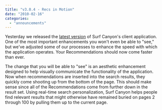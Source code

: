 ```yaml
---
title: "v3.0.4 - Recs in Motion"
date: "2010-02-16"
categories: 
  - "announcements"
---
```


Yesterday we released the [latest version](http://www.surfcanyon.com/product.jsp) of Surf Canyon's client application. One of the most important enhancements you won't even be able to "see," but we've adjusted some of our processes to enhance the speed with which the application operates. Your Recommendations should now come faster than ever.

The change that you will be able to "see" is an aesthetic enhancement designed to help visually communicate the functionality of the application. Now when recommendations are inserted into the search results, they quickly come shooting up from the bottom of the page. This should make sense since all of the Recommendations come from further down in the result set. Using real-time search personalization, Surf Canyon helps people find relevant results that might otherwise have remained buried on pages 2 through 100 by pulling them up to the current page.
